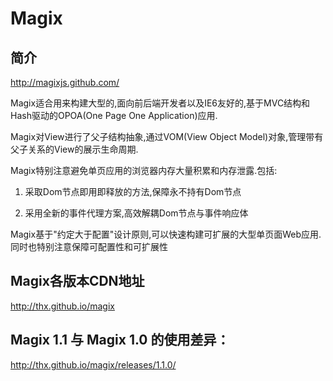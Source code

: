 ﻿# Magix

##  简介

<http://magixjs.github.com/>

Magix适合用来构建大型的,面向前后端开发者以及IE6友好的,基于MVC结构和Hash驱动的OPOA(One Page One Application)应用.

Magix对View进行了父子结构抽象,通过VOM(View Object Model)对象,管理带有父子关系的View的展示生命周期.

Magix特别注意避免单页应用的浏览器内存大量积累和内存泄露.包括:

1. 采取Dom节点即用即释放的方法,保障永不持有Dom节点

2. 采用全新的事件代理方案,高效解耦Dom节点与事件响应体

Magix基于"约定大于配置"设计原则,可以快速构建可扩展的大型单页面Web应用.同时也特别注意保障可配置性和可扩展性

## Magix各版本CDN地址

<http://thx.github.io/magix>

## Magix 1.1 与 Magix 1.0 的使用差异：

<http://thx.github.io/magix/releases/1.1.0/>